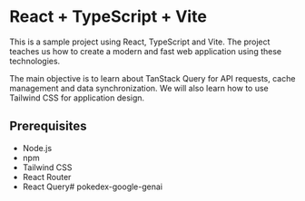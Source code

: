 # React + TypeScript + Vite

This is a sample project using React, TypeScript and Vite. The project teaches us how to create a modern and fast web application using these technologies.

The main objective is to learn about TanStack Query for API requests, cache management and data synchronization. We will also learn how to use Tailwind CSS for application design.

## Prerequisites

- Node.js
- npm
- Tailwind CSS
- React Router
- React Query# pokedex-google-genai
